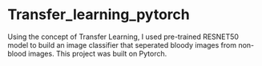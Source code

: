 # Transfer_learning_pytorch
Using the concept of Transfer Learning, I used pre-trained RESNET50 model to build an image classifier that seperated bloody images from non-blood images. This project was built on Pytorch. 
